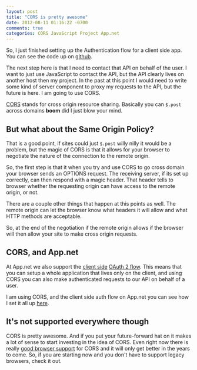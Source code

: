 ```yaml
---
layout: post
title: "CORS is pretty awesome"
date: 2012-08-11 01:16:22 -0700
comments: true
categories: CORS JavaScript Project App.net
---
```


So, I just finished setting up the Authentication flow for a client side app. You can see the code up on [github](https://github.com/voidfiles/appdotnet-notifier).

The next step here is that I need to contact that API on behalf of the user. I want to just use JavaScript to contact the API, but the API clearly lives on another host then my project. In the past at this point I would need to write some kind of server component to proxy my requests to the API, but the future is here. I am going to use CORS.

[CORS](http://www.w3.org/TR/cors/) stands for cross origin resource sharing. Basically you can `$.post` across domains __boom__ did I just blow your mind.

## But what about the Same Origin Policy?

That is a good point, if sites could just `$.post` willy nilly it would be a problem, but the magic of CORS is that it allows for your browser to negotiate the nature of the connection to the remote origin.

So, the first step is that it when you try and use CORS to go cross domain your browser sends an OPTIONS request. The receiving server, if its set up correctly, can then respond with a magic header. That header tells to browser whether the requesting origin can have access to the remote origin, or not.

There are a couple other things that happen at this points as well. The remote origin can let the browser know what headers it will allow and what HTTP methods are acceptable.

So, at the end of the negotiation if the remote origin allows if the browser will then allow your site to make cross origin requests.

## CORS, and App.net

At App.net we also support the [client side](https://github.com/appdotnet/api-spec/blob/master/auth.md) [OAuth 2 flow](http://tools.ietf.org/html/draft-ietf-oauth-v2-31#section-4.2). This means that you can setup a whole application that lives only on the client, and using CORS you can also make authenticated requests to our API on behalf of a user.

I am using CORS, and the client side auth flow on App.net you can see how I set it all up [here](https://github.com/voidfiles/appdotnet-notifier).

## It's not supported everywhere though

CORS is pretty awesome. And if you put your future-forward hat on it makes a lot of sense to start investing in the idea of CORS. Even right now there is really [good browser support](http://caniuse.com/#feat=cors) for CORS and it will only get better in the years to come. So, if you are starting now and you don't have to support legacy browsers, check it out.